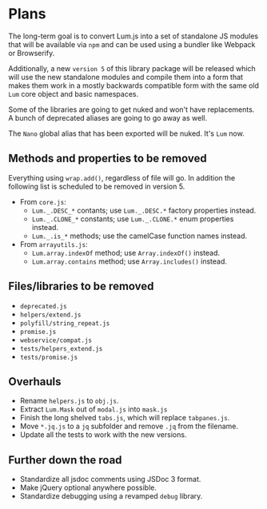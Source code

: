 # Plans

The long-term goal is to convert Lum.js into a set of standalone JS modules
that will be available via `npm` and can be used using a bundler like
Webpack or Browserify.

Additionally, a new `version 5` of this library package will be released which 
will use the new standalone modules and compile them into a form that makes 
them work in a mostly backwards compatible form with the same old `Lum` core 
object and basic namespaces.

Some of the libraries are going to get nuked and won't have replacements.
A bunch of deprecated aliases are going to go away as well.

The `Nano` global alias that has been exported will be nuked. It's `Lum` now.

## Methods and properties to be removed

Everything using `wrap.add()`, regardless of file will go. In addition the
following list is scheduled to be removed in version 5.

* From `core.js`:
  * `Lum._.DESC_*` contants; use `Lum._.DESC.*` factory properties instead.
  * `Lum._.CLONE_*` constants; use `Lum._.CLONE.*` enum properties instead.
  * `Lum._.is_*` methods; use the camelCase function names instead.
* From `arrayutils.js`:
  * `Lum.array.indexOf` method; use `Array.indexOf()` instead.
  * `Lum.array.contains` method; use `Array.includes()` instead.

## Files/libraries to be removed

* `deprecated.js`
* `helpers/extend.js`
* `polyfill/string_repeat.js`
* `promise.js`
* `webservice/compat.js`
* `tests/helpers_extend.js`
* `tests/promise.js`

## Overhauls

* Rename `helpers.js` to `obj.js`.
* Extract `Lum.Mask` out of `modal.js` into `mask.js`
* Finish the long shelved `tabs.js`, which will replace `tabpanes.js`.
* Move `*.jq.js` to a `jq` subfolder and remove `.jq` from the filename.
* Update all the tests to work with the new versions.

## Further down the road

* Standardize all jsdoc comments using JSDoc 3 format.
* Make jQuery optional anywhere possible.
* Standardize debugging using a revamped `debug` library.

